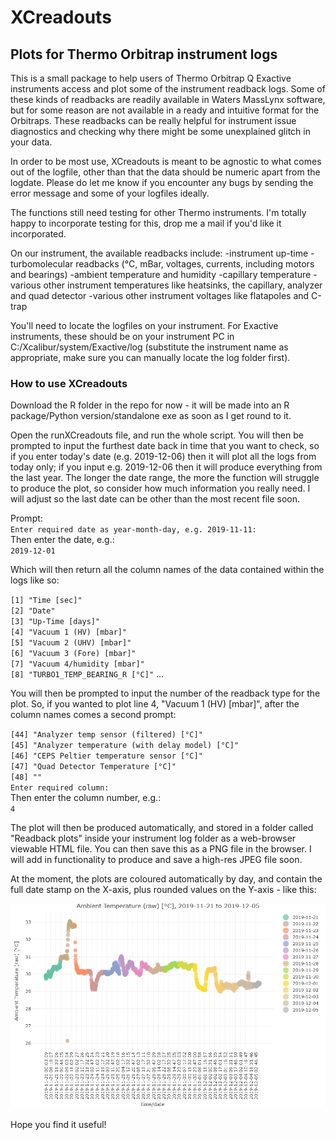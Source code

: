 # XCreadouts
## Plots for Thermo Orbitrap instrument logs

This is a small package to help users of Thermo Orbitrap Q Exactive instruments access and plot some of the instrument readback logs.
Some of these kinds of readbacks are readily available in Waters MassLynx software, but for some reason are not available in a ready and intuitive format for the Orbitraps.
These readbacks can be really helpful for instrument issue diagnostics and checking why there might be some unexplained glitch in your data.

In order to be most use, XCreadouts is meant to be agnostic to what comes out of the logfile, other than that the data should be numeric apart from the logdate. Please do let me know if you encounter any bugs by sending the error message and some of your logfiles ideally.

The functions still need testing for other Thermo instruments. I'm totally happy to incorporate testing for this, drop me a mail if you'd like it incorporated.

On our instrument, the available readbacks include: 
-instrument up-time
-turbomolecular readbacks (°C, mBar, voltages, currents, including motors and bearings)
-ambient temperature and humidity
-capillary temperature
-various other instrument temperatures like heatsinks, the capillary, analyzer and quad detector
-various other instrument voltages like flatapoles and C-trap

You'll need to locate the logfiles on your instrument. For Exactive instruments, these should be on your instrument PC in C:/Xcalibur/system/Exactive/log (substitute the instrument name as appropriate, make sure you can manually locate the log folder first).
           
### How to use XCreadouts
Download the R folder in the repo for now - it will be made into an R package/Python version/standalone exe as soon as I get round to it.

Open the runXCreadouts file, and run the whole script. You will then be prompted to input the furthest date back in time that you want to check, so if you enter today's date (e.g. 2019-12-06) then it will plot all the logs from today only; if you input e.g. 2019-12-06 then it will produce everything from the last year.
The longer the date range, the more the function will struggle to produce the plot, so consider how much information you really need.
I will adjust so the last date can be other than the most recent file soon.

Prompt:  
`Enter required date as year-month-day, e.g. 2019-11-11:`   
Then enter the date, e.g.:   
`2019-12-01`  
  
Which will then return all the column names of the data contained within the logs like so:
  
 `[1] "Time [sec]"`                                     
 `[2] "Date"`                                         
 `[3] "Up-Time [days]"`                                
 `[4] "Vacuum 1 (HV) [mbar]"`                            
 `[5] "Vacuum 2 (UHV) [mbar]"`                           
 `[6] "Vacuum 3 (Fore) [mbar]"`                          
 `[7] "Vacuum 4/humidity [mbar]"`                        
 `[8] "TURBO1_TEMP_BEARING_R [°C]"`
 ...
   
You will then be prompted to input the number of the readback type for the plot. So, if you wanted to plot line 4, "Vacuum 1 (HV) [mbar]", after the column names comes a second prompt:  
   
`[44] "Analyzer temp sensor (filtered) [°C]"`            
`[45] "Analyzer temperature (with delay model) [°C]"`    
`[46] "CEPS Peltier temperature sensor [°C]"`            
`[47] "Quad Detector Temperature [°C]"`                  
`[48] ""`                                                
`Enter required column:`  
Then enter the column number, e.g.:  
`4`

The plot will then be produced automatically, and stored in a folder called "Readback plots" inside your instrument log folder as a web-browser viewable HTML file. You can then save this as a PNG file in the browser. I will add in functionality to produce and save a high-res JPEG file soon.  
  
At the moment, the plots are coloured automatically by day, and contain the full date stamp on the X-axis, plus rounded values on the Y-axis - like this:  

![Example image of ambient temp readout](https://github.com/katewolfer/XCreadouts/blob/master/examples/test%20ambient.png)  

Hope you find it useful!
